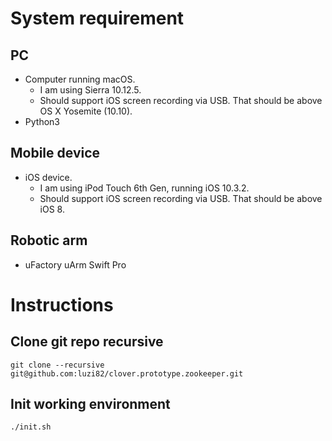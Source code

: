 # System requirement

## PC
- Computer running macOS.
  - I am using Sierra 10.12.5.
  - Should support iOS screen recording via USB.  That should be above OS X Yosemite (10.10).
- Python3

## Mobile device
- iOS device.
  - I am using iPod Touch 6th Gen, running iOS 10.3.2.
  - Should support iOS screen recording via USB.  That should be above iOS 8.

## Robotic arm
- uFactory uArm Swift Pro


# Instructions

## Clone git repo recursive

`git clone --recursive git@github.com:luzi82/clover.prototype.zookeeper.git`

## Init working environment

`./init.sh`
